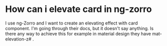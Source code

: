 
# How can i elevate card in ng-zorro

I use ng-Zorro and I want to create an elevating effect with card component. I'm going through their docs, but it doesn't say anything.
Is there any way to achieve this for example in material design they have mat-elevation-z# .

        